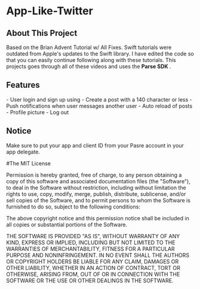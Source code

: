 # App-Like-Twitter

<h2> About This Project </h2> 
Based on the Brian Advent Tutorial w/ All Fixes. Swift tutorials were outdated from Apple's updates to the Swift library.
I have edited the code so that you can easily continue following along with these tutorials. This projects goes through all of 
these videos and uses the <b> Parse SDK </b>.

<h2> Features </h2> 
- User login and sign up using 
- Create a post with a 140 character or less 
- Push notifications when user messages another user
- Auto reload of posts 
- Profile picture 
- Log out 

<h2> Notice </h2> 

Make sure to  put your app and client ID from your Pasre account in your app delegate. 




#The MIT License


Permission is hereby granted, free of charge, to any person obtaining a copy
of this software and associated documentation files (the "Software"), to deal
in the Software without restriction, including without limitation the rights
to use, copy, modify, merge, publish, distribute, sublicense, and/or sell
copies of the Software, and to permit persons to whom the Software is
furnished to do so, subject to the following conditions:

The above copyright notice and this permission notice shall be included in
all copies or substantial portions of the Software.

THE SOFTWARE IS PROVIDED "AS IS", WITHOUT WARRANTY OF ANY KIND, EXPRESS OR
IMPLIED, INCLUDING BUT NOT LIMITED TO THE WARRANTIES OF MERCHANTABILITY,
FITNESS FOR A PARTICULAR PURPOSE AND NONINFRINGEMENT. IN NO EVENT SHALL THE
AUTHORS OR COPYRIGHT HOLDERS BE LIABLE FOR ANY CLAIM, DAMAGES OR OTHER
LIABILITY, WHETHER IN AN ACTION OF CONTRACT, TORT OR OTHERWISE, ARISING FROM,
OUT OF OR IN CONNECTION WITH THE SOFTWARE OR THE USE OR OTHER DEALINGS IN
THE SOFTWARE.



